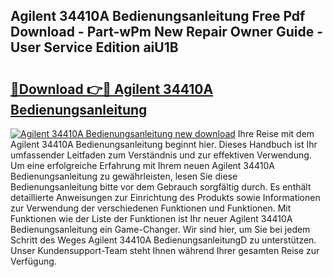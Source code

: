 ## Agilent 34410A Bedienungsanleitung Free Pdf Download - Part-wPm New Repair Owner Guide - User Service Edition aiU1B

# <h2><a href="http://df1z13.blite.top/?on=Agilent+34410A+Bedienungsanleitung">🔗Download 👉🔴 Agilent 34410A Bedienungsanleitung</a></h2>

[![Agilent 34410A Bedienungsanleitung new download](https://i.imgur.com/lujVjoI.png)](http://df1z13.blite.top/?on=Agilent+34410A+Bedienungsanleitung)
Ihre Reise mit dem Agilent 34410A Bedienungsanleitung beginnt hier. Dieses Handbuch ist Ihr umfassender Leitfaden zum Verständnis und zur effektiven Verwendung. Um eine erfolgreiche Erfahrung mit Ihrem neuen Agilent 34410A Bedienungsanleitung zu gewährleisten, lesen Sie diese Bedienungsanleitung bitte vor dem Gebrauch sorgfältig durch. Es enthält detaillierte Anweisungen zur Einrichtung des Produkts sowie Informationen zur Verwendung der verschiedenen Funktionen und Funktionen. Mit Funktionen wie der Liste der Funktionen ist Ihr neuer Agilent 34410A Bedienungsanleitung ein Game-Changer. Wir sind hier, um Sie bei jedem Schritt des Weges Agilent 34410A BedienungsanleitungD zu unterstützen. Unser Kundensupport-Team steht Ihnen während Ihrer gesamten Reise zur Verfügung.
